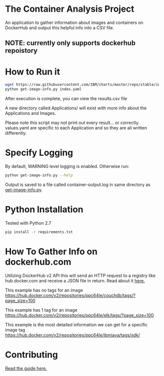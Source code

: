 # The Container Analysis Project
An application to gather information about images and containers on DockerHub and output this helpful info into a CSV file.

## NOTE: currently only supports dockerhub repoistory
 
# How to Run it

```bash
wget https://raw.githubusercontent.com/IBM/charts/master/repo/stable/index.yaml
python get-image-info.py index.yaml
```
After execution is complete, you can view the results.csv file

A new directory called Applications/ will exist with more info about the Applications and Images.

Please note this script may not print out every result... or correctly. values.yaml are specific to each Application and so they are all written differently.

# Specify Logging

By default, WARNING level logging is enabled. Otherwise run:

```bash
python get-image-info.py --help
```

Output is saved to a file called container-output.log in same directory as [get-image-info.py](./get-image-info.py). 

# Python Installation

Tested with Python 2.7

```bash
pip install -r requirements.txt
```

# How To Gather Info on dockerhub.com

Utilizing DockerHub v2 API this will send an HTTP request to a registry like hub.docker.com and
receive a JSON file in return. Read about it [here.](https://docs.docker.com/registry/spec/api/)

This example has no tags for an image
https://hub.docker.com/v2/repositories/ppc64le/couchdb/tags/?page_size=100

This example has 1 tag for an image
https://hub.docker.com/v2/repositories/ppc64le/elk/tags/?page_size=100

This example is the most detailed information we can get for a specific image
tag
https://hub.docker.com/v2/repositories/ppc64le/ibmjava/tags/sdk/

# Contributing

[Read the guide here.](https://github.com/mtarsel/ContainerAnalysis/blob/master/docs/CONTRIBUTING.md)
